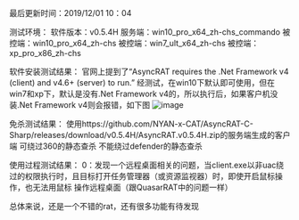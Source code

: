 最后更新时间：2019/12/01 10：04

测试环境：
软件版本：v0.5.4H
服务端：win10_pro_x64_zh-chs_commando
被控端：win10_pro_x64_zh-chs
被控端：win7_ult_x64_zh-chs
被控端：xp_pro_x86_zh-chs

软件安装测试结果：
官网上提到了“AsyncRAT requires the .Net Framework v4 (client) and v4.6+ (server) to run.”
经测试，在win10下默认即可使用，但在win7和xp下，默认是没有.Net Framework v4的，所以执行后，如果客户机没装.Net Framework v4则会报错，如下图
![image]()

免杀测试结果：
使用https://github.com/NYAN-x-CAT/AsyncRAT-C-Sharp/releases/download/v0.5.4H/AsyncRAT.v0.5.4H.zip的服务端生成的客户端
可绕过360的静态查杀
不能绕过defender的静态查杀

使用过程测试结果：
0：发现一个远程桌面相关的问题，当client.exe以非uac绕过的权限执行时，且目标打开任务管理器（或资源监视器）时，即使开启鼠标操作，也无法用鼠标
操作远程桌面（跟QuasarRAT中的问题一样）

总体来说，还是一个不错的rat，还有很多功能有待发现
